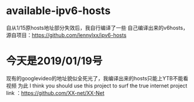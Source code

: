 # available-ipv6-hosts
自从1/15原hosts地址部分失效后，我自行编译了一些
自己编译出来的v6hosts，源自项目：https://github.com/lennylxx/ipv6-hosts

# 今天是2019/01/19号
现有的googlevideo的地址貌似全死光了，我编译出来的hosts只能上YTB不能看视频
为此
I think you should use this project to surf the true internet
project link ：https://github.com/XX-net/XX-Net

